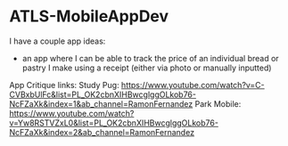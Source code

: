 # ATLS-MobileAppDev
I have a couple app ideas:
- an app where I can be able to track the price of an individual bread or pastry I make using a receipt (either via photo or manually inputted)

App Critique links:
  Study Pug: https://www.youtube.com/watch?v=C-CVBxbUlFc&list=PL_OK2cbnXIHBwcglggOLkob76-NcFZaXk&index=1&ab_channel=RamonFernandez
  Park Mobile: https://www.youtube.com/watch?v=Yw8RSTVZxL0&list=PL_OK2cbnXIHBwcglggOLkob76-NcFZaXk&index=2&ab_channel=RamonFernandez 
